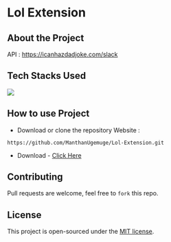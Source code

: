 # Lol Extension

## About the Project
API : https://icanhazdadjoke.com/slack

## Tech Stacks Used

<a target="_blank" href="https://www.w3schools.com/js/default.asp"><img src="https://img.shields.io/badge/javascript%20-%23323330.svg?&style=for-the-badge&logo=javascript&logoColor=%23F7DF1E"></img></a>

## How to use Project

- Download or clone the repository Website : 
```
https://github.com/ManthanUgemuge/Lol-Extension.git
```
- Download - [Click Here](https://github.com/ManthanUgemuge/Lol-Extension/archive/refs/heads/main.zip)

## Contributing
Pull requests are welcome, feel free to ```fork``` this repo.

## License
This project is open-sourced under the [MIT license]().
